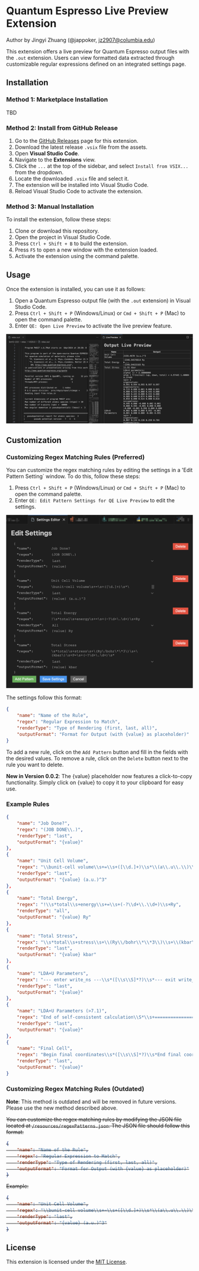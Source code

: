 # Quantum Espresso Live Preview Extension

Author by Jingyi Zhuang (@jappoker, [jz2907@columbia.edu](mailto:jz2907@columbia.edu))

This extension offers a live preview for Quantum Espresso output files with the `.out` extension. Users can view formatted data extracted through customizable regular expressions defined on an integrated settings page.

## Installation

### Method 1: Marketplace Installation

TBD


### Method 2: Install from GitHub Release

1. Go to the [GitHub Releases](https://github.com/jappoker/vscode_quantum_espresso_io_highlight/releases) page for this extension.
2. Download the latest release `.vsix` file from the assets.
3. Open **Visual Studio Code**.
4. Navigate to the **Extensions** view.
5. Click the `...` at the top of the sidebar, and select `Install from VSIX...` from the dropdown.
6. Locate the downloaded `.vsix` file and select it.
7. The extension will be installed into Visual Studio Code.
8. Reload Visual Studio Code to activate the extension.

### Method 3: Manual Installation
To install the extension, follow these steps:

1. Clone or download this repository.
2. Open the project in Visual Studio Code.
3. Press `Ctrl + Shift + B` to build the extension.
4. Press `F5` to open a new window with the extension loaded.
5. Activate the extension using the command palette.

## Usage

Once the extension is installed, you can use it as follows:

1. Open a Quantum Espresso output file (with the `.out` extension) in Visual Studio Code.
2. Press `Ctrl + Shift + P` (Windows/Linux) or `Cmd + Shift + P` (Mac) to open the command palette.
3. Enter `QE: Open Live Preview` to activate the live preview feature.

![Screenshot](https://github.com/jappoker/vscode_quantum_espresso_io_highlight/blob/main/qe-preview/screenshot.png?raw=true)

## Customization

### Customizing Regex Matching Rules (Preferred)

You can customize the regex matching rules by editing the settings in a 'Edit Pattern Setting` window. To do this, follow these steps:

1. Press `Ctrl + Shift + P` (Windows/Linux) or `Cmd + Shift + P` (Mac) to open the command palette.
2. Enter `QE: Edit Pattern Settings for QE Live Preview` to edit the settings.

![Screenshot](https://github.com/jappoker/vscode_quantum_espresso_io_highlight/blob/main/qe-preview/screenshot-240423.png?raw=true)

The settings follow this format:

```json
{
    "name": "Name of the Rule",
    "regex": "Regular Expression to Match",
    "renderType": "Type of Rendering (first, last, all)",
    "outputFormat": "Format for Output (with {value} as placeholder)"
}
```

To add a new rule, click on the `Add Pattern` button and fill in the fields with the desired values. To remove a rule, click on the `Delete` button next to the rule you want to delete.

**New in Version 0.0.2**: The {value} placeholder now features a click-to-copy functionality. Simply click on {value} to copy it to your clipboard for easy use.

### Example Rules

```json
{
    "name": "Job Done?",
    "regex": "(JOB DONE\\.)",
    "renderType": "last",
    "outputFormat": "{value}"
},
{
    "name": "Unit Cell Volume",
    "regex": "\\bunit-cell volume\\s+=\\s+([\\d.]+)\\s*\\(a\\.u\\.\\)\\^3",
    "renderType": "last",
    "outputFormat": "{value} (a.u.)^3"
},
{
    "name": "Total Energy",
    "regex": "!\\s*total\\s+energy\\s+=\\s+(-?\\d+\\.\\d+)\\s+Ry",
    "renderType": "all",
    "outputFormat": "{value} Ry"
},
{
    "name": "Total Stress",
    "regex": "\\s*total\\s+stress\\s+\\(Ry\\/bohr\\*\\*3\\)\\s+\\(kbar\\)\\s+P=\\s+(-?\\d+\\.\\d+)\\s*",
    "renderType": "last",
    "outputFormat": "{value} kbar"
},
{
    "name": "LDA+U Parameters",
    "regex": "--- enter write_ns ---\\s*([\\s\\S]*?)\\s*--- exit write_ns ---",
    "renderType": "last",
    "outputFormat": "{value}"
},
{
    "name": "LDA+U Parameters (>7.1)",
    "regex": "End of self-consistent calculation\\S*\\s+=================== HUBBARD OCCUPATIONS ===================\\s*([\\s\\S]*?)\\s*------ SPIN UP --------",
    "renderType": "last",
    "outputFormat": "{value}"
},
{
    "name": "Final Cell",
    "regex": "Begin final coordinates\\s*([\\s\\S]*?)\\s*End final coordinates",
    "renderType": "last",
    "outputFormat": "{value}"
}
```

### Customizing Regex Matching Rules (Outdated)

**Note**: This method is outdated and will be removed in future versions. Please use the new method described above.

<del>

You can customize the regex matching rules by modifying the JSON file located at `/resources/regexPatterns.json`. The JSON file should follow this format:

```json
{
    "name": "Name of the Rule",
    "regex": "Regular Expression to Match",
    "renderType": "Type of Rendering (first, last, all)",
    "outputFormat": "Format for Output (with {value} as placeholder)"
}
```

Example:

```json
{
    "name": "Unit Cell Volume",
    "regex": "\\bunit-cell volume\\s+=\\s+([\\d.]+)\\s*\\(a\\.u\\.\\)\\^3",
    "renderType": "last",
    "outputFormat": "{value} (a.u.)^3"
}
```
</del>


## License

This extension is licensed under the [MIT License](./LICENSE).